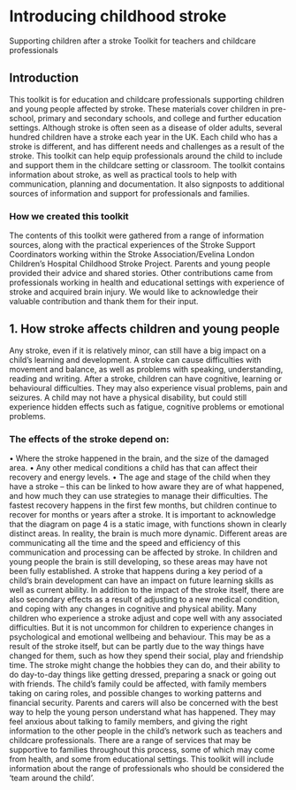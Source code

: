 # Introducing childhood stroke
Supporting children after a stroke
Toolkit for teachers and childcare professionals

## Introduction
This toolkit is for education and childcare professionals supporting children and young people affected by stroke. These materials cover children in pre-school, primary and secondary schools, and college and further education settings.
Although stroke is often seen as a disease of older adults, several hundred children have a stroke each year in the UK.
Each child who has a stroke is different, and has different needs and challenges as a result of the stroke. This toolkit can help equip professionals around the child to include and support them in the childcare setting or classroom.
The toolkit contains information about stroke, as well as practical tools to help with communication, planning and documentation. It also signposts to additional sources of information and support for professionals and families.
### How we created this toolkit
The contents of this toolkit were gathered from a range of information sources, along with the practical experiences of the Stroke Support Coordinators working within the Stroke Association/Evelina London Children’s Hospital Childhood Stroke Project.
Parents and young people provided their advice and shared stories. Other contributions came from professionals working in health and educational settings with experience of stroke and acquired brain injury.
We would like to acknowledge their valuable contribution and thank them for their input.                  

## 1. How stroke affects children and young people
Any stroke, even if it is relatively minor, can still have a big impact on a child’s learning and development. A stroke can cause difficulties with movement and balance, as well as problems with speaking, understanding, reading and writing.
After a stroke, children can have cognitive, learning or behavioural difficulties. They may also experience visual problems, pain and seizures. A child may not have a physical disability, but could still experience hidden effects such as fatigue, cognitive problems or emotional problems.
### The effects of the stroke depend on:
• Where the stroke happened in the brain, and the size of the damaged area. 
• Any other medical conditions a child has that can affect their recovery and energy levels.
• The age and stage of the child when they have a stroke – this can be linked to how aware they are of what happened, and how much they can use strategies to manage their difficulties. The fastest recovery happens in the first few months, but children continue to recover for months or years after a stroke.
It is important to acknowledge that the diagram on page 4 is a static image, with functions shown in clearly distinct areas. In reality, the brain is much more dynamic. Different areas are communicating all the time and the speed and efficiency of this communication and processing can be affected by stroke. In children and young people the brain is still developing, so these areas may have not been fully established. A stroke that happens during a key period of a child’s brain development can have an impact on future learning skills as well as current ability.
In addition to the impact of the stroke itself, there are also secondary effects as a result of adjusting to a new medical condition, and coping with any changes in cognitive and physical ability.
Many children who experience a stroke adjust and cope well with any associated difficulties. But it is not uncommon for children to experience changes in psychological and emotional wellbeing and behaviour. This may be as a result of the stroke itself, but can be partly due to the way things have changed for them, such as how they spend their social, play and friendship time. The stroke might change the hobbies they can do, and their ability to do day-to-day things like getting dressed, preparing a snack or going out with friends.
The child’s family could be affected, with family members taking on caring roles, and possible changes to working patterns and financial security. Parents and carers will also be concerned with the best way to help the young person understand what has happened. They may feel anxious about talking to family members, and giving the right information to the other people in the child’s network such as teachers and childcare professionals.
There are a range of services that may be supportive to families throughout this process, some of which may come from health, and some from educational settings. This toolkit will include information about the range of professionals who should be considered the ‘team around the child’.
